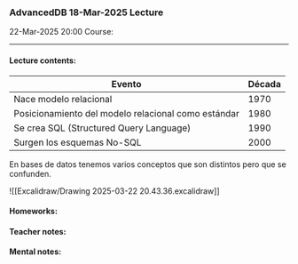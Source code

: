 ### AdvancedDB 18-Mar-2025 Lecture

22-Mar-2025 20:00
Course:
___
#### Lecture contents:

| Evento                                              | Década |
| --------------------------------------------------- | ------ |
| Nace modelo relacional                              | 1970   |
| Posicionamiento del modelo relacional como estándar | 1980   |
| Se crea SQL (Structured Query Language)             | 1990   |
| Surgen los esquemas No-SQL                          | 2000   |
En bases de datos tenemos varios conceptos que son distintos pero que se confunden.

![[Excalidraw/Drawing 2025-03-22 20.43.36.excalidraw]]

#### Homeworks:

#### Teacher notes:

#### Mental notes:
